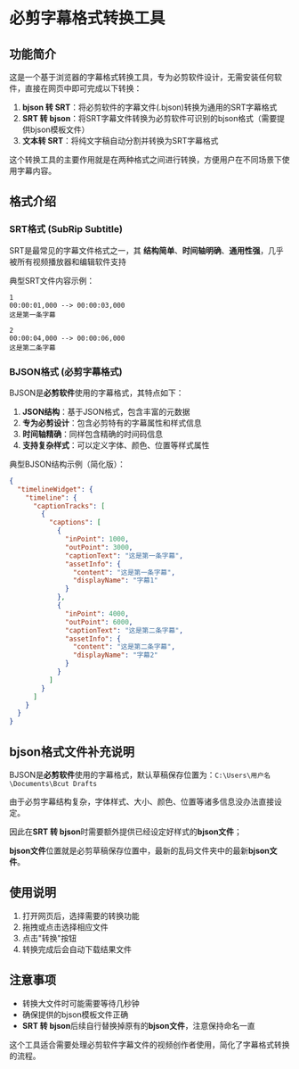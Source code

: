 # 必剪字幕格式转换工具


## 功能简介

这是一个基于浏览器的字幕格式转换工具，专为必剪软件设计，无需安装任何软件，直接在网页中即可完成以下转换：

1. **bjson 转 SRT**：将必剪软件的字幕文件(.bjson)转换为通用的SRT字幕格式
2. **SRT 转 bjson**：将SRT字幕文件转换为必剪软件可识别的bjson格式（需要提供bjson模板文件）
3. **文本转 SRT**：将纯文字稿自动分割并转换为SRT字幕格式

这个转换工具的主要作用就是在两种格式之间进行转换，方便用户在不同场景下使用字幕内容。


## 格式介绍

### SRT格式 (SubRip Subtitle)

SRT是最常见的字幕文件格式之一，其 **结构简单**、**时间轴明确**、**通用性强**，几乎被所有视频播放器和编辑软件支持

典型SRT文件内容示例：
```
1
00:00:01,000 --> 00:00:03,000
这是第一条字幕

2
00:00:04,000 --> 00:00:06,000
这是第二条字幕
```

### BJSON格式 (必剪字幕格式)

BJSON是**必剪软件**使用的字幕格式，其特点如下：

1. **JSON结构**：基于JSON格式，包含丰富的元数据
2. **专为必剪设计**：包含必剪特有的字幕属性和样式信息
3. **时间轴精确**：同样包含精确的时间码信息
4. **支持复杂样式**：可以定义字体、颜色、位置等样式属性

典型BJSON结构示例（简化版）：
```json
{
  "timelineWidget": {
    "timeline": {
      "captionTracks": [
        {
          "captions": [
            {
              "inPoint": 1000,
              "outPoint": 3000,
              "captionText": "这是第一条字幕",
              "assetInfo": {
                "content": "这是第一条字幕",
                "displayName": "字幕1"
              }
            },
            {
              "inPoint": 4000,
              "outPoint": 6000,
              "captionText": "这是第二条字幕",
              "assetInfo": {
                "content": "这是第二条字幕",
                "displayName": "字幕2"
              }
            }
          ]
        }
      ]
    }
  }
}
```

## bjson格式文件补充说明

BJSON是**必剪软件**使用的字幕格式，默认草稿保存位置为：`C:\Users\用户名\Documents\Bcut Drafts`

由于必剪字幕结构复杂，字体样式、大小、颜色、位置等诸多信息没办法直接设定。

因此在**SRT 转 bjson**时需要额外提供已经设定好样式的**bjson文件**；

**bjson文件**位置就是必剪草稿保存位置中，最新的乱码文件夹中的最新**bjson文件**。


## 使用说明

1. 打开网页后，选择需要的转换功能
2. 拖拽或点击选择相应文件
3. 点击"转换"按钮
4. 转换完成后会自动下载结果文件


## 注意事项

- 转换大文件时可能需要等待几秒钟
- 确保提供的bjson模板文件正确
- **SRT 转 bjson**后续自行替换掉原有的**bjson文件**，注意保持命名一直

这个工具适合需要处理必剪软件字幕文件的视频创作者使用，简化了字幕格式转换的流程。
